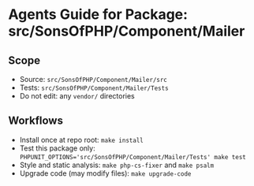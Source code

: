 # Agents Guide for Package: src/SonsOfPHP/Component/Mailer

## Scope

- Source: `src/SonsOfPHP/Component/Mailer/src`
- Tests: `src/SonsOfPHP/Component/Mailer/Tests`
- Do not edit: any `vendor/` directories

## Workflows

- Install once at repo root: `make install`
- Test this package only: `PHPUNIT_OPTIONS='src/SonsOfPHP/Component/Mailer/Tests' make test`
- Style and static analysis: `make php-cs-fixer` and `make psalm`
- Upgrade code (may modify files): `make upgrade-code`

